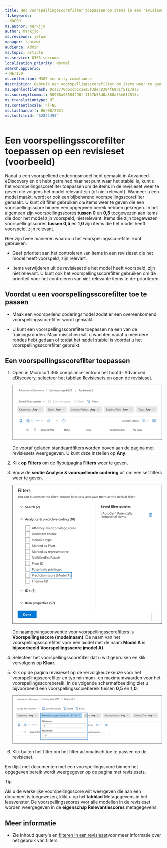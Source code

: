 ```yaml
---
title: Het voorspellingsscorefilter toepassen op items in een revisieset
f1.keywords:
- NOCSH
ms.author: markjjo
author: markjjo
ms.reviewer: jefwan
manager: laurawi
audience: Admin
ms.topic: article
ms.service: O365-seccomp
localization_priority: Normal
search.appverid:
- MET150
ms.collection: M365-security-compliance
description: Gebruik een voorspellingsscorefilter om items weer te geeft die een voorspellend coderingsmodel zijn, zoals voorspeld als relevant of niet relevant.
ms.openlocfilehash: 0ca2770d5ccbcc3ea5f3dec8394f69d1f5117da5
ms.sourcegitcommit: 50908a93554290ff1157b58d0a868a33e012513c
ms.translationtype: MT
ms.contentlocale: nl-NL
ms.lasthandoff: 06/08/2021
ms.locfileid: "52822493"
---
```

# <a name="apply-a-prediction-score-filter-to-a-review-set-preview"></a>Een voorspellingsscorefilter toepassen op een revisieset (voorbeeld)

Nadat u een voorspellend coderingsmodel hebt gemaakt in Advanced eDiscovery en dit hebt getrained naar het punt waar het stabiel is, kunt u het voorspellingsscorefilter toepassen om de items in de revisieset weer te geven die volgens het model relevant zijn (of niet relevant). Wanneer u een model maakt, wordt er ook een bijbehorend voorspellingsscorefilter gemaakt. U kunt dit filter gebruiken om items weer te geven die een voorspellingsscore binnen een opgegeven bereik hebben gekregen. In het algemeen zijn voorspellingsscores **tussen 0** en **0,5** toegewezen aan items die door het model zijn voorspeld, niet relevant. Items die zijn toegewezen voorspellingsscores **tussen 0,5** en **1,0** zijn items die het model heeft voorspeld, zijn relevant.

Hier zijn twee manieren waarop u het voorspellingsscorefilter kunt gebruiken:

- Geef prioriteit aan het controleren van items in een revisieset die het model heeft voorspeld, zijn relevant.

- Items verwijderen uit de revisieset die het model heeft voorspeld, zijn niet relevant. U kunt ook het voorspellingsscorefilter gebruiken om de prioriteit voor het controleren van niet-relevante items te de-prioriteren.

## <a name="before-you-apply-a-prediction-score-filter"></a>Voordat u een voorspellingsscorefilter toe te passen

- Maak een voorspellend coderingsmodel zodat er een overeenkomend voorspellingsscorefilter wordt gemaakt.

- U kunt een voorspellingsscorefilter toepassen na een van de trainingsronden. Maar misschien wilt u wachten nadat u meerdere rondes hebt gedaan of totdat het model stabiel is voordat u het voorspellingsscorefilter gebruikt.

## <a name="apply-a-prediction-score-filter"></a>Een voorspellingsscorefilter toepassen

1. Open in Microsoft 365 compliancecentrum het hoofd- Advanced eDiscovery, selecteer  het tabblad Revisiesets en open de revisieset.

   ![Klik op Filters om de flyoutpagina Filters weer te geven](..\media\PredictionScoreFilter0.png)   

   De vooraf geladen standaardfilters worden boven aan de pagina met revisiesets weergegeven. U kunt deze instellen op **Any**.

2. Klik **op Filters** om de flyoutpagina **Filters** weer te geven.

3. Vouw de **sectie Analyse & voorspellende codering** uit om een set filters weer te geven.

      ![Voorspellingsscorefilter in de sectie & voorspellende codering](..\media\PredictionScoreFilter1.png)

   De naamgevingsconventie voor voorspellingsscorefilters is **Voorspellingsscore (modelnaam)**. De naam van het voorspellingsscorefilter voor een model met de naam **Model A** is **bijvoorbeeld Voorspellingsscore (model A).**

4. Selecteer het voorspellingsscorefilter dat u wilt gebruiken en klik vervolgens op **Klaar.**

5. Klik op de pagina revisieset op de vervolgkeuzekeuze voor het voorspellingsscorefilter en typ minimum- en maximumwaarden voor het voorspellingsscorebereik. In de volgende schermafbeelding ziet u bijvoorbeeld een voorspellingsscorebereik tussen **0,5** en **1,0**.

   ![Minimum- en maximumwaarden voor het voorspellingsscorefilter](..\media\PredictionScoreFilter2.png)

6. Klik buiten het filter om het filter automatisch toe te passen op de revisieset.

  Een lijst met documenten met een voorspellingsscore binnen het opgegeven bereik wordt weergegeven op de pagina met revisiesets. 

  > [!TIP]
  > Als u de werkelijke voorspellingsscore wilt weergeven die aan een document is toegewezen, klikt u op het **tabblad** Metagegevens in het leesvenster. De voorspellingsscores voor alle modellen in de revisieset worden weergegeven in de **eigenschap Relevantiescores** metagegevens.

## <a name="more-information"></a>Meer informatie

- Zie Inhoud query's en [filteren in een revisieset](review-set-search.md)voor meer informatie over het gebruik van filters.
